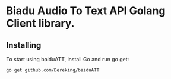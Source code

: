 # Biadu Audio To Text API Golang Client library.

## Installing
To start using baiduATT, install Go and run go get:

```bash
go get github.com/Dereking/baiduATT
```